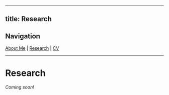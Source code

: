 <link rel="stylesheet" href="/assets/css/style.css">

---
title: Research
---

## Navigation

[About Me](index.html) | [Research](research.html) | [CV](cv.html)

---

# Research

*Coming soon!*
